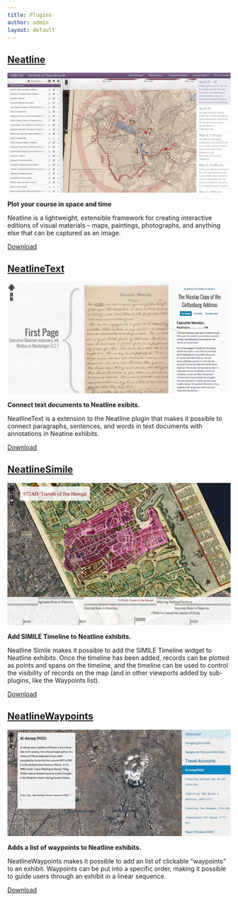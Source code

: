 ```yaml
---
title: Plugins
author: admin
layout: default
---
```

<div class="archive">
    <article class="plugins" >
        <h2>
            <a href="http://omeka.org/add-ons/plugins/neatline/">Neatline</a>
        </h2>
        <a href="http://hotchkiss.neatline.org/neatline-exhibits/show/battle-of-chancellorsville/fullscreen" class="plugin-screen">
                <img src="/wp-content/uploads/2012/01/neatline-small.jpg" alt="Neatline">
        </a>
        <div class="content">
            <p><strong>Plot your course in space and time</strong></p>
            <p>Neatline is a lightweight, extensible framework for creating interactive editions of visual materials – maps, paintings, photographs, and anything else that can be captured as an image.
            </p>
            <p><a href="http://omeka.org/add-ons/plugins/neatline/">Download</a></p>
        </div>
    </article>
    <article class="plugins" >
        <h2>
            <a href="http://omeka.org/add-ons/plugins/neatlinetext/">NeatlineText</a>
        </h2>
        <a href="http://neatline.dclure.org/neatline/show/gettysburg-address" class="plugin-screen">
                <img src="/wp-content/uploads/2014/07/neatlinetext.png" alt="NeatlineText">
        </a>
        <div class="content">
            <p><strong>Connect text documents to Neatline exibits.</strong></p>
            <p>NeatlineText is a extension to the Neatline plugin that makes it possible to connect paragraphs, sentences, and words in text documents with annotations in Neatine exhibits.</p>
            <p><a href="http://omeka.org/add-ons/plugins/neatlinetext/">Download</a></p>
        </div>
    </article>
    <article class="plugins" >
        <h2>
            <a href="http://omeka.org/add-ons/plugins/neatlinesimile/">NeatlineSimile</a>
        </h2>
        <a href="http://ibnjubayr.neatline-uva.org/neatline/fullscreen/ibn-and-ibn-in-palermo" class="plugin-screen">
                <img src="/wp-content/uploads/2014/07/simile.png" alt="Neatline Simile">
        </a>
        <div class="content">
            <p><strong>Add SIMILE Timeline to Neatline exhibits.</strong></p>
            <p>Neatline Simile makes it possible to add the SIMILE Timeline widget to Neatline exhibits. Once the timeline has been added, records can be plotted as points and spans on the timeline, and the timeline can be used to control the visibility of records on the map (and in other viewports added by sub-plugins, like the Waypoints list).</p>
            <p><a href="http://omeka.org/add-ons/plugins/neatlinesimile/">Download</a></p>
        </div>
    </article>
    <article class="plugins" >
        <h2>
            <a href="http://omeka.org/add-ons/plugins/neatlinewaypoints/">NeatlineWaypoints</a>
        </h2>
        <a href="http://ibnjubayr.neatline-uva.org/neatline/fullscreen/perspectives-on-the-haram" class="plugin-screen">
                <img src="/wp-content/uploads/2014/07/waypoints.png" alt="Neatline Waypoints">
        </a>
        <div class="content">
            <p><strong>Adds a list of waypoints to Neatline exhibits.</strong></p>
            <p>NeatlineWaypoints makes it possible to add an list of clickable “waypoints” to an exhibit. Waypoints can be put into a specific order, making it possible to guide users through an exhibit in a linear sequence.</p>
            <p><a href="http://omeka.org/add-ons/plugins/neatlinewaypoints/">Download</a></p>
        </div>
    </article>
</div>
